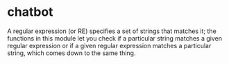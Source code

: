 # chatbot
 A regular expression (or RE) specifies a set of strings that matches it; the functions in this module let you check if a particular string matches a given regular expression or if a given regular expression matches a particular string, which comes down to the same thing.
 
